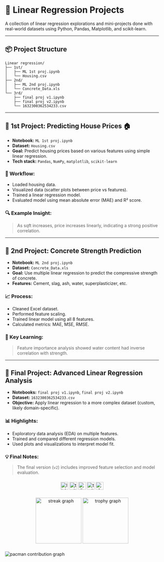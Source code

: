 # 🧠 Linear Regression Projects  
A collection of linear regression explorations and mini-projects done with real-world datasets using Python, Pandas, Matplotlib, and scikit-learn.

---

## 📦 Project Structure

```
Linear regression/
├── 1st/
│   ├── ML 1st proj.ipynb
│   └── Housing.csv
├── 2nd/
│   ├── ML 2nd proj.ipynb
│   └── Concrete_Data.xls
└── 3rd/
    ├── final proj v1.ipynb
    ├── final proj v2.ipynb
    └── 1632300362534233.csv
```

---

## 📍 1st Project: Predicting House Prices 🏠

- **Notebook:** `ML 1st proj.ipynb`  
- **Dataset:** `Housing.csv`  
- **Goal:** Predict housing prices based on various features using simple linear regression.  
- **Tech stack:** `Pandas`, `NumPy`, `matplotlib`, `scikit-learn`

### 🚀 Workflow:
- Loaded housing data.
- Visualized data (scatter plots between price vs features).
- Trained a linear regression model.
- Evaluated model using mean absolute error (MAE) and R² score.

### 🔍 Example Insight:
> As sqft increases, price increases linearly, indicating a strong positive correlation.

---

## 🧱 2nd Project: Concrete Strength Prediction

- **Notebook:** `ML 2nd proj.ipynb`  
- **Dataset:** `Concrete_Data.xls`  
- **Goal:** Use multiple linear regression to predict the compressive strength of concrete.  
- **Features:** Cement, slag, ash, water, superplasticizer, etc.

### 📈 Process:
- Cleaned Excel dataset.
- Performed feature scaling.
- Trained linear model using all 8 features.
- Calculated metrics: MAE, MSE, RMSE.

### 🧠 Key Learning:
> Feature importance analysis showed water content had inverse correlation with strength.

---

## 🧪 Final Project: Advanced Linear Regression Analysis

- **Notebooks:** `final proj v1.ipynb`, `final proj v2.ipynb`  
- **Dataset:** `1632300362534233.csv`  
- **Objective:** Apply linear regression to a more complex dataset (custom, likely domain-specific).

### 📊 Highlights:
- Exploratory data analysis (EDA) on multiple features.
- Trained and compared different regression models.
- Used plots and visualizations to interpret model fit.

### 💡 Final Notes:
> The final version (`v2`) includes improved feature selection and model evaluation.

###

<div align="center">
  <img src="https://img.shields.io/static/v1?message=LinkedIn&logo=linkedin&label=&color=0077B5&logoColor=white&labelColor=&style=for-the-badge" height="25" alt="linkedin logo"  />
  <img src="https://img.shields.io/static/v1?message=Twitter&logo=twitter&label=&color=1DA1F2&logoColor=white&labelColor=&style=for-the-badge" height="25" alt="twitter logo"  />
  <img src="https://img.shields.io/static/v1?message=Discord&logo=discord&label=&color=7289DA&logoColor=white&labelColor=&style=for-the-badge" height="25" alt="discord logo"  />
  <img src="https://img.shields.io/static/v1?message=Twitch&logo=twitch&label=&color=9146FF&logoColor=white&labelColor=&style=for-the-badge" height="25" alt="twitch logo"  />
  <img src="https://img.shields.io/static/v1?message=dev.to&logo=dev.to&label=&color=0A0A0A&logoColor=white&labelColor=&style=for-the-badge" height="25" alt="devto logo"  />
</div>

###

<div align="center">
  <img src="https://streak-stats.demolab.com?user=maurodesouza&locale=en&mode=daily&theme=dracula&hide_border=false&border_radius=5&order=3" height="150" alt="streak graph"  />
  <img src="https://github-profile-trophy.vercel.app?username=maurodesouza&theme=dracula&column=-1&row=1&margin-w=8&margin-h=8&no-bg=false&no-frame=false&order=4" height="150" alt="trophy graph"  />
</div>

###

<picture>
  <source media="(prefers-color-scheme: dark)" srcset="https://raw.githubusercontent.com/maurodesouza/maurodesouza/output/pacman-contribution-graph-dark.svg">
  <source media="(prefers-color-scheme: light)" srcset="https://raw.githubusercontent.com/maurodesouza/maurodesouza/output/pacman-contribution-graph.svg">
  <img alt="pacman contribution graph" src="https://raw.githubusercontent.com/maurodesouza/maurodesouza/output/pacman-contribution-graph.svg">
</picture>

###
